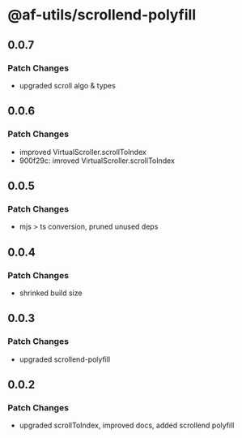 # @af-utils/scrollend-polyfill

## 0.0.7

### Patch Changes

-   upgraded scroll algo & types

## 0.0.6

### Patch Changes

-   improved VirtualScroller.scrollToIndex
-   900f29c: imroved VirtualScroller.scrollToIndex

## 0.0.5

### Patch Changes

-   mjs > ts conversion, pruned unused deps

## 0.0.4

### Patch Changes

-   shrinked build size

## 0.0.3

### Patch Changes

-   upgraded scrollend-polyfill

## 0.0.2

### Patch Changes

-   upgraded scrollToIndex, improved docs, added scrollend polyfill
